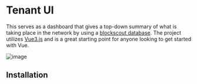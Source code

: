 # Tenant UI
This serves as a dashboard that gives a top-down summary of what is taking place in the network by using a [blockscout database](https://lookout.qluv.io/txs). 
The project utilizes [Vue3.js](https://v3.vuejs.org/) and is a great starting point for anyone looking to get started with Vue.

![image](https://user-images.githubusercontent.com/84602967/129400568-95d7ebad-8a3d-4ef4-9bab-bf8838f7fa92.png)

## Installation
